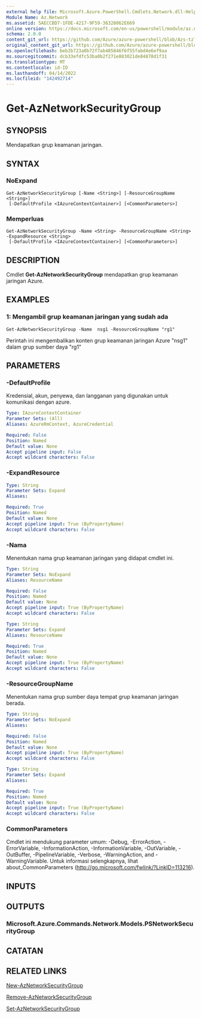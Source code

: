 ```yaml
---
external help file: Microsoft.Azure.PowerShell.Cmdlets.Network.dll-Help.xml
Module Name: Az.Network
ms.assetid: 5AECCBD7-1FDE-4217-9F59-36328062E669
online version: https://docs.microsoft.com/en-us/powershell/module/az.network/get-aznetworksecuritygroup
schema: 2.0.0
content_git_url: https://github.com/Azure/azure-powershell/blob/Azs-tzl/src/Network/Network/help/Get-AzNetworkSecurityGroup.md
original_content_git_url: https://github.com/Azure/azure-powershell/blob/Azs-tzl/src/Network/Network/help/Get-AzNetworkSecurityGroup.md
ms.openlocfilehash: beb2b723a0b72f7ab485846f6f55fabd4e6ef9aa
ms.sourcegitcommit: dcb33efdfc53ba0b2f271e883021de84878d1f31
ms.translationtype: MT
ms.contentlocale: id-ID
ms.lasthandoff: 04/14/2022
ms.locfileid: "142492714"
---
```

# Get-AzNetworkSecurityGroup

## SYNOPSIS
Mendapatkan grup keamanan jaringan.

## SYNTAX

### NoExpand
```
Get-AzNetworkSecurityGroup [-Name <String>] [-ResourceGroupName <String>]
 [-DefaultProfile <IAzureContextContainer>] [<CommonParameters>]
```

### Memperluas
```
Get-AzNetworkSecurityGroup -Name <String> -ResourceGroupName <String> -ExpandResource <String>
 [-DefaultProfile <IAzureContextContainer>] [<CommonParameters>]
```

## DESCRIPTION
Cmdlet **Get-AzNetworkSecurityGroup** mendapatkan grup keamanan jaringan Azure.

## EXAMPLES

### 1: Mengambil grup keamanan jaringan yang sudah ada
```
Get-AzNetworkSecurityGroup -Name  nsg1 -ResourceGroupName "rg1"
```

Perintah ini mengembalikan konten grup keamanan jaringan Azure "nsg1" dalam grup sumber daya "rg1"

## PARAMETERS

### -DefaultProfile
Kredensial, akun, penyewa, dan langganan yang digunakan untuk komunikasi dengan azure.

```yaml
Type: IAzureContextContainer
Parameter Sets: (All)
Aliases: AzureRmContext, AzureCredential

Required: False
Position: Named
Default value: None
Accept pipeline input: False
Accept wildcard characters: False
```

### -ExpandResource
```yaml
Type: String
Parameter Sets: Expand
Aliases: 

Required: True
Position: Named
Default value: None
Accept pipeline input: True (ByPropertyName)
Accept wildcard characters: False
```

### -Nama
Menentukan nama grup keamanan jaringan yang didapat cmdlet ini.

```yaml
Type: String
Parameter Sets: NoExpand
Aliases: ResourceName

Required: False
Position: Named
Default value: None
Accept pipeline input: True (ByPropertyName)
Accept wildcard characters: False
```

```yaml
Type: String
Parameter Sets: Expand
Aliases: ResourceName

Required: True
Position: Named
Default value: None
Accept pipeline input: True (ByPropertyName)
Accept wildcard characters: False
```

### -ResourceGroupName
Menentukan nama grup sumber daya tempat grup keamanan jaringan berada.

```yaml
Type: String
Parameter Sets: NoExpand
Aliases: 

Required: False
Position: Named
Default value: None
Accept pipeline input: True (ByPropertyName)
Accept wildcard characters: False
```

```yaml
Type: String
Parameter Sets: Expand
Aliases: 

Required: True
Position: Named
Default value: None
Accept pipeline input: True (ByPropertyName)
Accept wildcard characters: False
```

### CommonParameters
Cmdlet ini mendukung parameter umum: -Debug, -ErrorAction, -ErrorVariable, -InformationAction, -InformationVariable, -OutVariable, -OutBuffer, -PipelineVariable, -Verbose, -WarningAction, and -WarningVariable. Untuk informasi selengkapnya, lihat about_CommonParameters (http://go.microsoft.com/fwlink/?LinkID=113216).

## INPUTS

## OUTPUTS

### Microsoft.Azure.Commands.Network.Models.PSNetworkSecurityGroup

## CATATAN

## RELATED LINKS

[New-AzNetworkSecurityGroup](./New-AzNetworkSecurityGroup.md)

[Remove-AzNetworkSecurityGroup](./Remove-AzNetworkSecurityGroup.md)

[Set-AzNetworkSecurityGroup](./Set-AzNetworkSecurityGroup.md)



